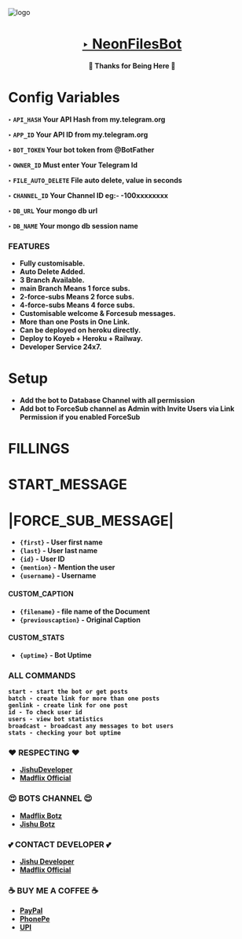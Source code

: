 <img src="https://graph.org/file/6f562f435ca55d1fe3b7a-8079bc1d92f7539a7f.jpg" alt="logo" target="/blank">

<h1 align="center">
 <b><a href="https://t.me/Neonfiles" target="/blank">‣ NeonFilesBot </a></>
</h1>

<p align="center">🩵 Thanks for Being Here 🩵</p>


# Config Variables

‣ `API_HASH` Your API Hash from my.telegram.org

‣ `APP_ID` Your API ID from my.telegram.org

‣ `BOT_TOKEN` Your bot token from @BotFather

‣ `OWNER_ID` Must enter Your Telegram Id

‣ `FILE_AUTO_DELETE` File auto delete, value in seconds

‣ `CHANNEL_ID` Your Channel ID eg:- -100xxxxxxxx

‣ `DB_URL` Your mongo db url

‣ `DB_NAME` Your mongo db session name


### FEATURES
- Fully customisable.
- Auto Delete Added.
- 3 Branch Available.
- main Branch Means 1 force subs.
- 2-force-subs Means 2 force subs.
- 4-force-subs Means 4 force subs.
- Customisable welcome & Forcesub messages.
- More than one Posts in One Link.
- Can be deployed on heroku directly.
- Deploy to Koyeb + Heroku + Railway.
- Developer Service 24x7.



# Setup

- Add the bot to Database Channel with all permission
- Add bot to ForceSub channel as Admin with Invite Users via Link Permission if you enabled ForceSub


# FILLINGS
# START_MESSAGE 
# |FORCE_SUB_MESSAGE|

* `{first}` - User first name
* `{last}` - User last name
* `{id}` - User ID
* `{mention}` - Mention the user
* `{username}` - Username

#### CUSTOM_CAPTION

* `{filename}` - file name of the Document
* `{previouscaption}` - Original Caption

#### CUSTOM_STATS

* `{uptime}` - Bot Uptime


### ALL COMMANDS

```
start - start the bot or get posts
batch - create link for more than one posts
genlink - create link for one post
id - To check user id
users - view bot statistics
broadcast - broadcast any messages to bot users
stats - checking your bot uptime
```



### ❤️ RESPECTING ❤️
- [JishuDeveloper](https://github.com/JishuDeveloper)
- [Madflix Official](https://github.com/jishusinha)

### 😍 BOTS CHANNEL 😍
- [Madflix Botz](https://t.me/Madflix_Bots)
- [Jishu Botz](https://t.me/JishuBotz)

### 💕 CONTACT DEVELOPER 💕
- [Jishu Developer](https://t.me/JishuDeveloper)
- [Madflix Official](https://t.me/MadflixOfficials)

### ☕ BUY ME A COFFEE ☕
- [PayPal](https://paypal.me/jishudeveloper/2.50USD)
- [PhonePe](https://graph.org/file/6822df5af3a2e80637172.jpg)
- [UPI](https://graph.org/file/b831109be4acff5c966d2.jpg)
